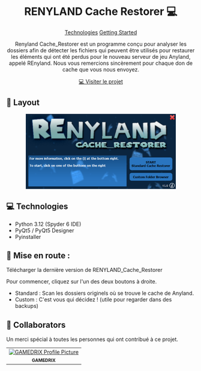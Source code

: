 
<h1 align="center" style="font-weight: bold;">RENYLAND Cache Restorer 💻</h1>

<p align="center">
<a href="#tech">Technologies</a>
<a href="#started">Getting Started</a>

 
</p>


<p align="center">Renyland Cache_Restorer est un programme conçu pour analyser les dossiers afin de détecter les fichiers qui peuvent être utilisés pour restaurer les éléments qui ont été perdus pour le nouveau serveur de jeu Anyland, appelé REnyland. Nous vous remercions sincèrement pour chaque don de cache que vous nous envoyez.</p>


<p align="center">
<a href="http://kashi.world.free.fr/REnyland/index.html">💻 Visiter le projet</a>
</p>

<h2 id="layout">🎨 Layout</h2>

<p align="center">

<img src="https://raw.githubusercontent.com/KSH-Soft/RENYLAND_Cache_Restorer/refs/heads/main/GUI.png" alt="GUI" width="400px">
</p>

<h2 id="tech">💻 Technologies</h2>

- Python 3.12 (Spyder 6 IDE)
- PyQt5 / PyQt5 Designer
- Pyinstaller

<h2 id="started">🚀 Mise en route :</h2>

Télécharger la dernière version de RENYLAND_Cache_Restorer

Pour commencer, cliquez sur l'un des deux boutons à droite.

- Standard : Scan les dossiers originels où se trouve le cache de Anyland.
- Custom : C'est vous qui décidez ! (utile pour regarder dans des backups)

<h2 id="colab">🤝 Collaborators</h2>

<p>Un merci spécial à toutes les personnes qui ont contribué à ce projet.</p>
<table>
<tr>

<td align="center">
<a href="https://github.com/KSH-Soft/RENYLAND_Cache_Restorer">
<img src="https://camo.githubusercontent.com/329659f99318ba648d94194ca4ad8148bd1abf0c0f1f709e396db48877980a81/68747470733a2f2f63646e2e646973636f72646170702e636f6d2f617661746172732f3837363135323530333632373033343632342f65306534396231386336353130393537666162343161633635656565376637622e706e673f73697a653d31303234" width="100px;" alt="GAMEDRIX Profile Picture"/><br>
<sub>
<b>GAMEDRIX</b>
</sub>
</a>
</td>

</tr>
</table>
